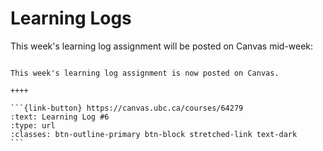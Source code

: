 # Learning Logs

This week's learning log assignment will be posted on Canvas mid-week:

````{panels}

This week's learning log assignment is now posted on Canvas.

++++ 

```{link-button} https://canvas.ubc.ca/courses/64279
:text: Learning Log #6
:type: url
:classes: btn-outline-primary btn-block stretched-link text-dark
```
````
